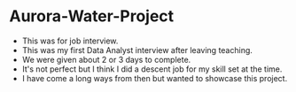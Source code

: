 # Aurora-Water-Project
- This was for job interview. 
- This was my first Data Analyst interview after leaving teaching.
- We were given about 2 or 3 days to complete.
- It's not perfect but I think I did a descent job for my skill set at the time.
- I have come a long ways from then but wanted to showcase this project.
